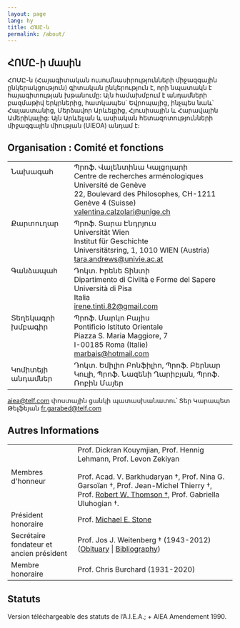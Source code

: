 ```yaml
---
layout: page
lang: hy
title: ՀՈՄԸ-ն
permalink: /about/
---
```


## ՀՈՄԸ-ի մասին

ՀՈՄԸ-ն (Հայագիտական ուսումնասիրությունների միջազգային ընկերակցություն) գիտական ընկերություն է, որի նպատակն է հայագիտության խթանումը: Այն համախմբում է անդամների բազմաթիվ երկրներից, հատկապես` Եվրոպայից,  ինչպես նաև՝ Հայաստանից, Մերձավոր Արևելքից, Հյուսիսային և Հարավային Ամերիկայից: Այն Արևելյան և ասիական հետազոտությունների միջազգային միության (UIEOA) անդամ է։

## Organisation : Comité et fonctions

|        |        | 
|--------|--------|
| Նախագահ<br><br><br><br><br>   |  Պրոֆ. Վալենտինա Կալցոլարի<br>Centre de recherches arménologiques<br>Université de Genève<br>22, Boulevard des Philosophes, CH-1211 Genève 4 (Suisse)<br>valentina.calzolari@unige.ch  |
| Քարտուղար<br><br><br><br><br>   |  Պրոֆ. Տարա Էնդրյուս <br>Universität Wien<br>Institut für Geschichte<br>Universitätsring, 1, 1010 WIEN (Austria)<br>tara.andrews@univie.ac.at  |
| Գանձապահ<br><br><br><br><br>   |  Դոկտ. Իրենե Տինտի<br>Dipartimento di Civiltà e Forme del Sapere<br>Università di Pisa<br>Italia<br>irene.tinti.82@gmail.com |
| Տեղեկագրի խմբագիր<br><br><br><br>     |  Պրոֆ. Մարկո Բայիս<br>Pontificio Istituto Orientale<br>Piazza S. Maria Maggiore, 7<br>I-00185 Roma (Italie)<br>marbais@hotmail.com |
| Կոմիտեյի անդամներ     |  Դոկտ. Եմիլիո Բոնֆիլիո, Պրոֆ. Բերնար Կուլի, Պրոֆ. Նազենի Ղարիբյան, Պրոֆ. Ռոբին Մայեր |

aiea@telf.com փոստային ցանկի պատասխանատու՝ Տեր Կարապետ Թելֆեյան fr.garabed@telf.com

## Autres Informations

| | |
|-|-|
| Membres d'honneur        |  Prof. Dickran Kouymjian, Prof. Hennig Lehmann, Prof. Levon Zekiyan<br> <br>Prof. Acad. V. Barkhudaryan †, Prof. Nina G. Garsoïan †, Prof. Jean-Michel Thierry †, Prof. [Robert W. Thomson †](/public/Thomson-Obituary.pdf), Prof. Gabriella Uluhogian †.  |
| Président honoraire      |  Prof. [Michael E. Stone](http://apocryphalstone.com/) |
| Secrétaire fondateur et ancien président  |  Prof. Jos J. Weitenberg † (1943-2012) ([Obituary](/public/WeitenbergObituary2.pdf) \| [Bibliography](/public/WeitenbergBibliography2.pdf)) |
| Membre honoraire         |  Prof. Chris Burchard (1931-2020) |

## Statuts

Version téléchargeable des statuts de l’A.I.E.A.; + AIEA Amendement 1990.
